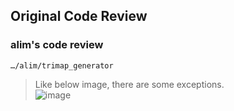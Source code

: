 ## Original Code Review
### alim's code review

```…/alim/trimap_generator``` </br>
>Like below image, there are some exceptions.</br>
![image](https://user-images.githubusercontent.com/47529632/77028666-c52cf180-69dc-11ea-935b-61dbfe54de14.png)
